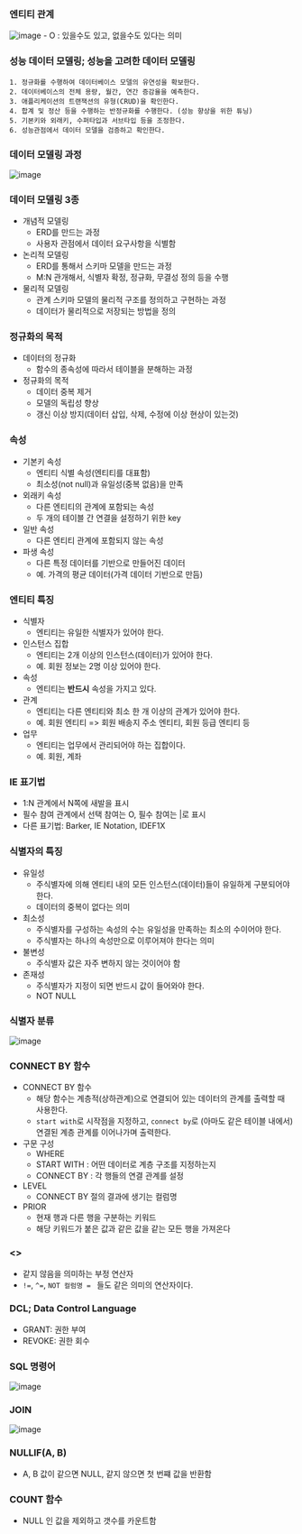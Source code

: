 ### 엔티티 관계
![image](https://github.com/hso8706/cos-repo/assets/103169947/2c160444-4134-4521-814d-31b9a67d9458)
    - O : 있을수도 있고, 없을수도 있다는 의미

### 성능 데이터 모델링; 성능을 고려한 데이터 모델링
    1. 정규화를 수행하여 데이터베이스 모델의 유연성을 확보한다.
    2. 데이터베이스의 전체 용량, 월간, 연간 증감율을 예측한다.
    3. 애플리케이션의 트랜잭션의 유형(CRUD)을 확인한다.
    4. 합계 및 정산 등을 수행하는 반정규화를 수행한다. (성능 향상을 위한 튜닝)
    5. 기본키와 외래키, 수퍼타입과 서브타입 등을 조정한다.
    6. 성능관점에서 데이터 모델을 검증하고 확인한다.

### 데이터 모델링 과정
![image](https://github.com/hso8706/cos-repo/assets/103169947/31826d80-a49f-4373-b703-eeffc375284f)

### 데이터 모델링 3종
- 개념적 모델링
  - ERD를 만드는 과정
  - 사용자 관점에서 데이터 요구사항을 식별함
- 논리적 모델링
  - ERD를 통해서 스키마 모델을 만드는 과정
  - M:N 관개해서, 식별자 확정, 정규화, 무결성 정의 등을 수행
- 물리적 모델링
  - 관계 스키마 모델의 물리적 구조를 정의하고 구현하는 과정
  - 데이터가 물리적으로 저장되는 방법을 정의

### 정규화의 목적
- 데이터의 정규화
  - 함수의 종속성에 따라서 테이블을 분해하는 과정
- 정규화의 목적
  - 데이터 중복 제거
  - 모델의 독립성 향상
  - 갱신 이상 방지(데이터 삽입, 삭제, 수정에 이상 현상이 있는것)

### 속성
- 기본키 속성
  - 엔티티 식별 속성(엔티티를 대표함)
  - 최소성(not null)과 유일성(중복 없음)을 만족
- 외래키 속성
  - 다른 엔티티의 관계에 포함되는 속성
  - 두 개의 테이블 간 연결을 설정하기 위한 key
- 일반 속성
  - 다른 엔티티 관계에 포함되지 않는 속성
- 파생 속성
  - 다른 특정 데이터를 기반으로 만들어진 데이터
  - 예. 가격의 평균 데이터(가격 데이터 기반으로 만듬)

### 엔티티 특징
- 식별자
  - 엔티티는 유일한 식별자가 있어야 한다.
- 인스턴스 집합
  - 엔티티는 2개 이상의 인스턴스(데이터)가 있어야 한다.
  - 예. 회원 정보는 2명 이상 있어야 한다.
- 속성
  - 엔티티는 **반드시** 속성을 가지고 있다.
- 관계
  - 엔티티는 다른 엔티티와 최소 한 개 이상의 관계가 있어야 한다.
  - 예. 회원 엔티티 => 회원 배송지 주소 엔티티, 회원 등급 엔티티 등
- 업무
  - 엔티티는 업무에서 관리되어야 하는 집합이다.
  - 예. 회원, 계좌

### IE 표기법
- 1:N 관계에서 N쪽에 새발을 표시
- 필수 참여 관계에서 선택 참여는 O, 필수 참여는  |로 표시
- 다른 표기법: Barker, IE Notation, IDEF1X

### 식별자의 특징
- 유일성
  - 주식별자에 의해 엔티티 내의 모든 인스턴스(데이터)들이 유일하게 구분되어야 한다. 
  - 데이터의 중복이 없다는 의미
- 최소성
  - 주식별자를 구성하는 속성의 수는 유일성을 만족하는 최소의 수이어야 한다.
  - 주식별자는 하나의 속성만으로 이루어져야 한다는 의미
- 불변성
  - 주식별자 값은 자주 변하지 않는 것이어야 함
- 존재성
  - 주식별자가 지정이 되면 반드시 값이 들어와야 한다.
  - NOT NULL

### 식별자 분류
![image](https://github.com/hso8706/cos-repo/assets/103169947/5b6c75b5-36cb-4524-8a92-58f1d7705f7f)

### CONNECT BY 함수
- CONNECT BY 함수
  - 해당 함수는 계층적(상하관계)으로 연결되어 있는 데이터의 관계를 출력할 때 사용한다.
  - `start with`로 시작점을 지정하고, `connect by`로 (아마도 같은 테이블 내에서)연결된 계층 관계를 이어나가며 출력한다.
- 구문 구성
  - WHERE
  - START WITH : 어떤 데이터로 계층 구조를 지정하는지
  - CONNECT BY : 각 행들의 연결 관계를 설정
- LEVEL
  - CONNECT BY 절의 결과에 생기는 컬럼명
- PRIOR
  - 현재 행과 다른 행을 구분하는 키워드
  - 해당 키워드가 붙은 값과 같은 값을 같는 모든 행을 가져온다

### <>
- 같지 않음을 의미하는 부정 연산자
- `!=`, `^=`, `NOT 컬럼명 = ` 들도 같은 의미의 연산자이다.

### DCL; Data Control Language
- GRANT: 권한 부여
- REVOKE: 권한 회수

### SQL 명령어
![image](https://github.com/hso8706/cos-repo/assets/103169947/d4e0d4f5-c534-411f-8b4b-44e8185b9d8e)

### JOIN
![image](https://github.com/hso8706/cos-repo/assets/103169947/9f9f6d48-d23c-4c57-a79b-f2c357c22d90)

### NULLIF(A, B)
- A, B 값이 같으면 NULL, 같지 않으면 첫 번쨰 값을 반환함

### COUNT 함수
- NULL 인 값을 제외하고 갯수를 카운트함
